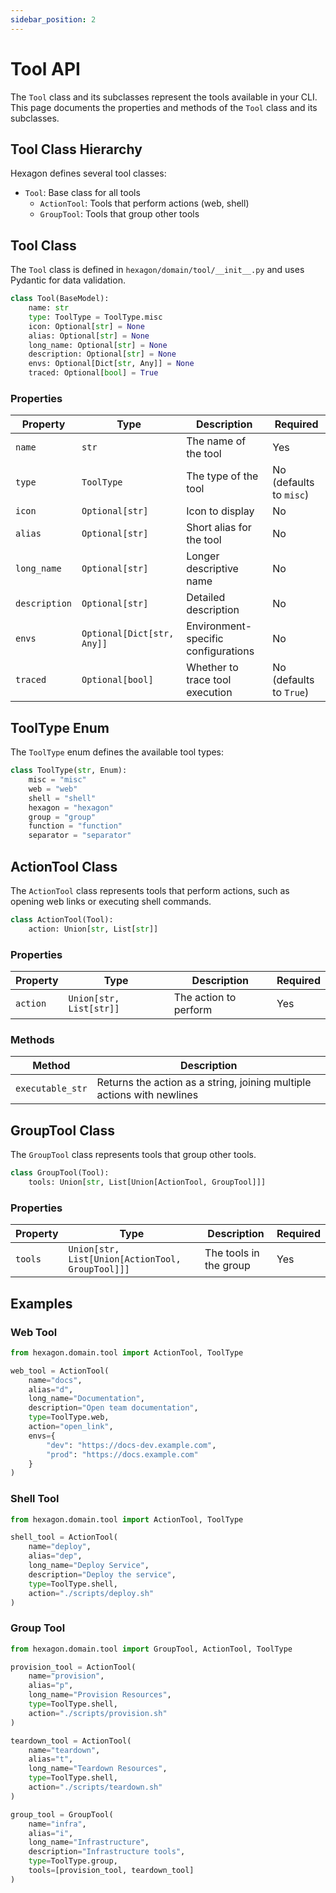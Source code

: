 ```yaml
---
sidebar_position: 2
---
```


# Tool API

The `Tool` class and its subclasses represent the tools available in your CLI. This page documents the properties and methods of the `Tool` class and its subclasses.

## Tool Class Hierarchy

Hexagon defines several tool classes:

- `Tool`: Base class for all tools
  - `ActionTool`: Tools that perform actions (web, shell)
  - `GroupTool`: Tools that group other tools

## Tool Class

The `Tool` class is defined in `hexagon/domain/tool/__init__.py` and uses Pydantic for data validation.

```python
class Tool(BaseModel):
    name: str
    type: ToolType = ToolType.misc
    icon: Optional[str] = None
    alias: Optional[str] = None
    long_name: Optional[str] = None
    description: Optional[str] = None
    envs: Optional[Dict[str, Any]] = None
    traced: Optional[bool] = True
```

### Properties

| Property | Type | Description | Required |
|----------|------|-------------|----------|
| `name` | `str` | The name of the tool | Yes |
| `type` | `ToolType` | The type of the tool | No (defaults to `misc`) |
| `icon` | `Optional[str]` | Icon to display | No |
| `alias` | `Optional[str]` | Short alias for the tool | No |
| `long_name` | `Optional[str]` | Longer descriptive name | No |
| `description` | `Optional[str]` | Detailed description | No |
| `envs` | `Optional[Dict[str, Any]]` | Environment-specific configurations | No |
| `traced` | `Optional[bool]` | Whether to trace tool execution | No (defaults to `True`) |

## ToolType Enum

The `ToolType` enum defines the available tool types:

```python
class ToolType(str, Enum):
    misc = "misc"
    web = "web"
    shell = "shell"
    hexagon = "hexagon"
    group = "group"
    function = "function"
    separator = "separator"
```

## ActionTool Class

The `ActionTool` class represents tools that perform actions, such as opening web links or executing shell commands.

```python
class ActionTool(Tool):
    action: Union[str, List[str]]
```

### Properties

| Property | Type | Description | Required |
|----------|------|-------------|----------|
| `action` | `Union[str, List[str]]` | The action to perform | Yes |

### Methods

| Method | Description |
|--------|-------------|
| `executable_str` | Returns the action as a string, joining multiple actions with newlines |



## GroupTool Class

The `GroupTool` class represents tools that group other tools.

```python
class GroupTool(Tool):
    tools: Union[str, List[Union[ActionTool, GroupTool]]]
```

### Properties

| Property | Type | Description | Required |
|----------|------|-------------|----------|
| `tools` | `Union[str, List[Union[ActionTool, GroupTool]]]` | The tools in the group | Yes |

## Examples

### Web Tool

```python
from hexagon.domain.tool import ActionTool, ToolType

web_tool = ActionTool(
    name="docs",
    alias="d",
    long_name="Documentation",
    description="Open team documentation",
    type=ToolType.web,
    action="open_link",
    envs={
        "dev": "https://docs-dev.example.com",
        "prod": "https://docs.example.com"
    }
)
```

### Shell Tool

```python
from hexagon.domain.tool import ActionTool, ToolType

shell_tool = ActionTool(
    name="deploy",
    alias="dep",
    long_name="Deploy Service",
    description="Deploy the service",
    type=ToolType.shell,
    action="./scripts/deploy.sh"
)
```



### Group Tool

```python
from hexagon.domain.tool import GroupTool, ActionTool, ToolType

provision_tool = ActionTool(
    name="provision",
    alias="p",
    long_name="Provision Resources",
    type=ToolType.shell,
    action="./scripts/provision.sh"
)

teardown_tool = ActionTool(
    name="teardown",
    alias="t",
    long_name="Teardown Resources",
    type=ToolType.shell,
    action="./scripts/teardown.sh"
)

group_tool = GroupTool(
    name="infra",
    alias="i",
    long_name="Infrastructure",
    description="Infrastructure tools",
    type=ToolType.group,
    tools=[provision_tool, teardown_tool]
)
```

